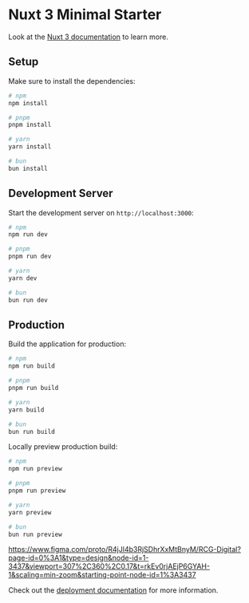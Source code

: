 # Nuxt 3 Minimal Starter

Look at the [Nuxt 3 documentation](https://nuxt.com/docs/getting-started/introduction) to learn more.

## Setup

Make sure to install the dependencies:

```bash
# npm
npm install

# pnpm
pnpm install

# yarn
yarn install

# bun
bun install
```

## Development Server

Start the development server on `http://localhost:3000`:

```bash
# npm
npm run dev

# pnpm
pnpm run dev

# yarn
yarn dev

# bun
bun run dev
```

## Production

Build the application for production:

```bash
# npm
npm run build

# pnpm
pnpm run build

# yarn
yarn build

# bun
bun run build
```

Locally preview production build:

```bash
# npm
npm run preview

# pnpm
pnpm run preview

# yarn
yarn preview

# bun
bun run preview
```

https://www.figma.com/proto/R4jJl4b3RjSDhrXxMtBnyM/RCG-Digital?page-id=0%3A1&type=design&node-id=1-3437&viewport=307%2C360%2C0.17&t=rkEv0rjAEjP6GYAH-1&scaling=min-zoom&starting-point-node-id=1%3A3437

Check out the [deployment documentation](https://nuxt.com/docs/getting-started/deployment) for more information.
